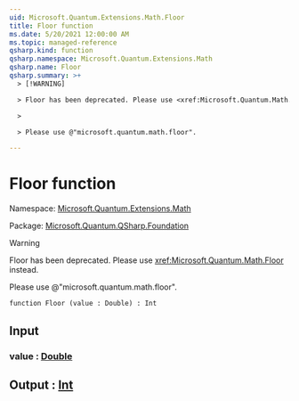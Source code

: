 ```yaml
---
uid: Microsoft.Quantum.Extensions.Math.Floor
title: Floor function
ms.date: 5/20/2021 12:00:00 AM
ms.topic: managed-reference
qsharp.kind: function
qsharp.namespace: Microsoft.Quantum.Extensions.Math
qsharp.name: Floor
qsharp.summary: >+
  > [!WARNING]

  > Floor has been deprecated. Please use <xref:Microsoft.Quantum.Math.Floor> instead.

  >

  > Please use @"microsoft.quantum.math.floor".

---
```


# Floor function

Namespace: [Microsoft.Quantum.Extensions.Math](xref:Microsoft.Quantum.Extensions.Math)

Package: [Microsoft.Quantum.QSharp.Foundation](https://nuget.org/packages/Microsoft.Quantum.QSharp.Foundation)


> [!WARNING]
> Floor has been deprecated. Please use <xref:Microsoft.Quantum.Math.Floor> instead.
>
> Please use @"microsoft.quantum.math.floor".



```qsharp
function Floor (value : Double) : Int
```


## Input

### value : [Double](xref:microsoft.quantum.qsharp.valueliterals#double-literals)





## Output : [Int](xref:microsoft.quantum.qsharp.valueliterals#int-literals)

